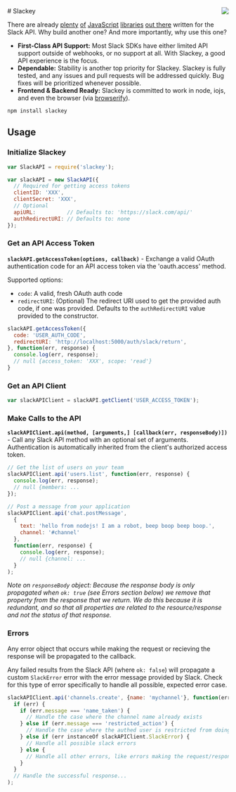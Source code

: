 <a href="https://www.npmjs.com/package/slackey">
  <img align="right" src="https://nodei.co/npm/slackey.png?compact=true" />
</a>
# Slackey

There are already [plenty](https://www.npmjs.com/package/node-slack) [of](https://www.npmjs.com/package/slack-api) [JavaScript](https://www.npmjs.com/package/slack-client) [libraries](https://www.npmjs.com/package/slack-node) [out there](https://www.npmjs.com/package/slack-notify) written for the Slack API. Why build another one? And more importantly, why use this one?

- **First-Class API Support:** Most Slack SDKs have either limited API support outside of webhooks, or no support at all. With Slackey, a good API experience is the focus.
- **Dependable:** Stability is another top priority for Slackey. Slackey is fully tested, and any issues and pull requests will be addressed quickly. Bug fixes will be prioritized whenever possible.
- **Frontend & Backend Ready:** Slackey is committed to work in node, iojs, and even the browser (via [browserify](http://browserify.org/)).

```
npm install slackey
```

## Usage

### Initialize Slackey

```js
var SlackAPI = require('slackey');

var slackAPI = new SlackAPI({
  // Required for getting access tokens
  clientID: 'XXX',
  clientSecret: 'XXX',
  // Optional
  apiURL:          // Defaults to: 'https://slack.com/api/'
  authRedirectURI: // Defaults to: none
});
```

### Get an API Access Token

**`slackAPI.getAccessToken(options, callback)`** - Exchange a valid OAuth authentication code for an API access token via the 'oauth.access' method.

Supported options:
- `code`: A valid, fresh OAuth auth code
- `redirectURI`: (Optional) The redirect URI used to get the provided auth code, if one was provided. Defaults to the `authRedirectURI` value provided to the constructor.

```js
slackAPI.getAccessToken({
  code: 'USER_AUTH_CODE',
  redirectURI: 'http://localhost:5000/auth/slack/return',
}, function(err, response) {
  console.log(err, response);
  // null {access_token: 'XXX', scope: 'read'}
}
```

### Get an API Client

```js
var slackAPIClient = slackAPI.getClient('USER_ACCESS_TOKEN');
```

### Make Calls to the API

**`slackAPIClient.api(method, [arguments,] [callback(err, responseBody)])`**  - Call any Slack API method with an optional set of arguments. Authentication is automatically inherited from the client's authorized access token.

```js
// Get the list of users on your team
slackAPIClient.api('users.list', function(err, response) {
  console.log(err, response);
  // null {members: ...
});

// Post a message from your application
slackAPIClient.api('chat.postMessage',
  {
    text: 'hello from nodejs! I am a robot, beep boop beep boop.',
    channel: '#channel'
  },
  function(err, response) {
    console.log(err, response);
    // null {channel: ...
  }
);
```

*Note on `responseBody` object: Because the response body is only propagated when `ok: true` (see Errors section below) we remove that property from the response that we return. We do this because it is redundant, and so that all properties are related to the resource/response and not the status of that response.*


### Errors

Any error object that occurs while making the request or recieving the response will be propagated to the callback.

Any failed results from the Slack API (where `ok: false`) will propagate a custom `SlackError` error with the error message provided by Slack. Check for this type of error specifically to handle all possible, expected error case.


```js
slackAPIClient.api('channels.create', {name: 'mychannel'}, function(err, response) {
  if (err) {
    if (err.message === 'name_taken') {
      // Handle the case where the channel name already exists
    } else if (err.message === 'restricted_action') {
      // Handle the case where the authed user is restricted from doing this
    } else if (err instanceOf slackAPIClient.SlackError) {
      // Handle all possible slack errors
    } else {
      // Handle all other errors, like errors making the request/response
    }
  }
  // Handle the successful response...
);
```
